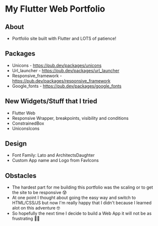 # My Flutter Web Portfolio

## About
- Portfolio site built with Flutter and LOTS of patience!

## Packages
- Unicons - https://pub.dev/packages/unicons
- Url_launcher - https://pub.dev/packages/url_launcher
- Responsive_framework - https://pub.dev/packages/responsive_framework
- Google_fonts - https://pub.dev/packages/google_fonts

## New Widgets/Stuff that I tried
- Flutter Web
- Responsive Wrapper, breakpoints, visibility and conditions
- ConstrainedBox
- UniconsIcons

## Design
- Font Family: Lato and ArchitectsDaughter
- Custom App name and Logo from FavIcons

## Obstacles
- The hardest part for me building this portfolio was the scaling or to get the site to be responsive :cold_sweat: 
- At one point I thought about going the easy way and switch to HTML/CSS/JS but now I'm really happy that I didn't because I learned alot on this adventure :nerd_face:
- So hopefully the next time I decide to build a Web App it will not be as frustrating :technologist:
